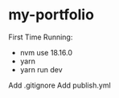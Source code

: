 # my-portfolio

First Time Running:
- nvm use 18.16.0
- yarn 
- yarn run dev

Add .gitignore
Add publish.yml